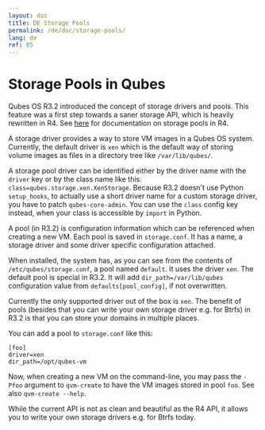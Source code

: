 ```yaml
---
layout: doc
title: DE Storage Pools
permalink: /de/doc/storage-pools/
lang: de
ref: 85
---
```


Storage Pools in Qubes
======================

Qubes OS R3.2 introduced the concept of storage drivers and pools.  This feature
was a first step towards a saner storage API, which is heavily rewritten in R4.
See [here](https://dev.qubes-os.org/projects/core-admin/en/latest/qubes-storage.html)
for documentation on storage pools in R4.

A storage driver provides a way to store VM images in a Qubes OS system.
Currently, the default driver is `xen` which is the default way of storing
volume images as files in a directory tree like `/var/lib/qubes/`.

A storage pool driver can be identified either by the driver name with the
`driver` key or by the class name like this:
`class=qubes.storage.xen.XenStorage`. Because R3.2 doesn't use Python
`setup_hooks`, to actually use a short driver name for a custom storage driver,
you have to patch `qubes-core-admin`. You can use the `class` config key
instead, when your class is accessible by `import` in Python.

A pool (in R3.2) is configuration information which can be referenced when
creating a new VM. Each pool is saved in `storage.conf`. It has a name, a
storage driver and some driver specific configuration attached.

When installed, the system has, as you can see from the contents of
`/etc/qubes/storage.conf`, a pool named `default`. It uses the driver `xen`. The
default pool is special in R3.2. It will add `dir_path=/var/lib/qubes`
configuration value from `defaults[pool_config]`, if not overwritten.


Currently the only supported driver out of the box is `xen`. The benefit of
pools (besides that you can write your own storage driver e.g. for Btrfs) in R3.2
is that you can store your domains in multiple places.

You can add a pool to `storage.conf` like this:

```
[foo]
driver=xen
dir_path=/opt/qubes-vm
```

Now, when creating a new VM on the command-line, you may pass the `-Pfoo`
argument to `qvm-create` to have the VM images stored in pool `foo`. See also
`qvm-create --help`.

While the current API is not as clean and beautiful as the R4 API, it allows
you to write your own storage drivers e.g. for Btrfs today. 
